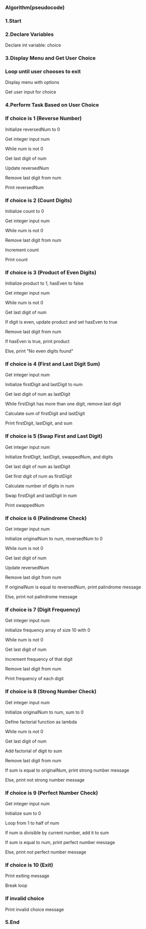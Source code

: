 ### Algorithm(pseudocode)
### 1.Start

### 2.Declare Variables

Declare int variable: choice

### 3.Display Menu and Get User Choice

### Loop until user chooses to exit

Display menu with options

Get user input for choice

### 4.Perform Task Based on User Choice

### If choice is 1 (Reverse Number)

Initialize reversedNum to 0

Get integer input num

While num is not 0

Get last digit of num

Update reversedNum

Remove last digit from num

Print reversedNum

### If choice is 2 (Count Digits)

Initialize count to 0

Get integer input num

While num is not 0

Remove last digit from num

Increment count

Print count

### If choice is 3 (Product of Even Digits)

Initialize product to 1, hasEven to false

Get integer input num

While num is not 0

Get last digit of num

If digit is even, update product and set hasEven to true

Remove last digit from num

If hasEven is true, print product

Else, print "No even digits found"

### If choice is 4 (First and Last Digit Sum)

Get integer input num

Initialize firstDigit and lastDigit to num

Get last digit of num as lastDigit

While firstDigit has more than one digit, remove last digit

Calculate sum of firstDigit and lastDigit

Print firstDigit, lastDigit, and sum

### If choice is 5 (Swap First and Last Digit)

Get integer input num

Initialize firstDigit, lastDigit, swappedNum, and digits

Get last digit of num as lastDigit

Get first digit of num as firstDigit

Calculate number of digits in num

Swap firstDigit and lastDigit in num

Print swappedNum

### If choice is 6 (Palindrome Check)

Get integer input num

Initialize originalNum to num, reversedNum to 0

While num is not 0

Get last digit of num

Update reversedNum

Remove last digit from num

If originalNum is equal to reversedNum, print palindrome message

Else, print not palindrome message

### If choice is 7 (Digit Frequency)

Get integer input num

Initialize frequency array of size 10 with 0

While num is not 0

Get last digit of num

Increment frequency of that digit

Remove last digit from num

Print frequency of each digit

### If choice is 8 (Strong Number Check)

Get integer input num

Initialize originalNum to num, sum to 0

Define factorial function as lambda

While num is not 0

Get last digit of num

Add factorial of digit to sum

Remove last digit from num

If sum is equal to originalNum, print strong number message

Else, print not strong number message

### If choice is 9 (Perfect Number Check)

Get integer input num

Initialize sum to 0

Loop from 1 to half of num

If num is divisible by current number, add it to sum

If sum is equal to num, print perfect number message

Else, print not perfect number message

### If choice is 10 (Exit)

Print exiting message

Break loop

### If invalid choice

Print invalid choice message

### 5.End
